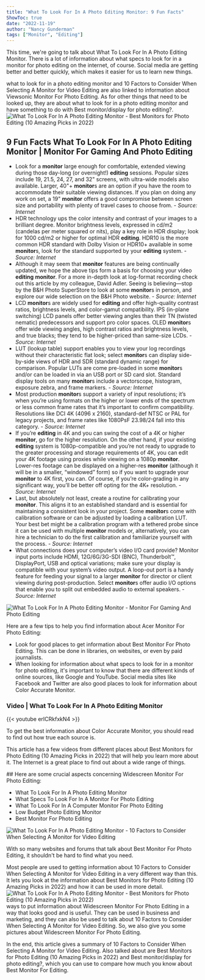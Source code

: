 ```yaml
---
title: "What To Look For In A Photo Editing Monitor: 9 Fun Facts"
ShowToc: true 
date: "2022-11-19"
author: "Nancy Gunderman" 
tags: ["Monitor", "Editing"]
---
```


	
This time, we're going to talk about What To Look For In A Photo Editing Monitor. There is a lot of information about what specs to look for in a monitor for photo editing on the internet, of course. Social media are getting better and better quickly, which makes it easier for us to learn new things.

what to look for in a photo editing monitor and 10 Factors to Consider When Selecting A Monitor for Video Editing are also linked to information about Viewsonic Monitor For Photo Editing. As for other things that need to be looked up, they are about what to look for in a photo editing monitor and have something to do with Best monitor/display for photo editing?.
<img loading="lazy" src="http://ipiccy.com/blog/wp-content/uploads/2016/05/photomontage-1319176_1280.jpg" onerror="this.onerror=null;this.src='https://blogger.googleusercontent.com/img/a/AVvXsEhe7F7TRXHtjiKvHb5vS7DmnxvpHiDyoYyYvm1nHB3Qp2_w3BnM6A2eq4v7FYxCC9bfZt3a9vIMtAYEKUiaDQbHMg-ViyGmRIj39MLp0bGFfgfYw1Dc9q_H-T0wiTm3l0Uq42dETrN9eC8aGJ9_IORZsxST1AcLR7np1koOfcc7tnHa4S8Mwz_xD9d0=s16000';" alt="What To Look For In A Photo Editing Monitor - Best Monitors for Photo Editing (10 Amazing Picks in 2022)" >

## 9 Fun Facts What To Look For In A Photo Editing Monitor | Monitor For Gaming And Photo Editing
-   Look for a **monitor** large enough for comfortable, extended viewing during those day-long (or overnight!) **editing** sessions. Popular sizes include 19, 21.5, 24, 27, and 32" screens, with ultra-wide models also available. Larger, 40"+ **monitor**s are an option if you have the room to accommodate their suitable viewing distances. If you plan on doing any work on set, a 19" **monitor** offers a good compromise between screen size and portability with plenty of travel cases to choose from. - <cite>Source: Internet</cite>
-   HDR technology ups the color intensity and contrast of your images to a brilliant degree. Monitor brightness levels, expressed in cd/m2 (candelas per meter squared or nits), play a key role in HDR display; look for 1000 cd/m2 or higher for optimal HDR **editing**. HDR10 is the more common HDR standard with Dolby Vision or HDR10+ available in some **monitor**s, look for the standard supported by your **editing** system. - <cite>Source: Internet</cite>
-   Although it may seem that **monitor** features are being continually updated, we hope the above tips form a basis for choosing your video **editing** **monitor**. For a more in-depth look at log-format recording check out this article by my colleague, David Adler. Seeing is believing—stop by the B&H Photo SuperStore to look at some **monitor**s in person, and explore our wide selection on the B&H Photo website. - <cite>Source: Internet</cite>
-   LCD **monitor**s are widely used for **editing** and offer high-quality contrast ratios, brightness levels, and color-gamut compatibility. IPS (in-plane switching) LCD panels offer better viewing angles than their TN (twisted nematic) predecessors and support pro color spaces. OLED **monitor**s offer wide viewing angles, high contrast ratios and brightness levels, and true blacks; they tend to be higher-priced than same-size LCDs. - <cite>Source: Internet</cite>
-   LUT (lookup table) support enables you to view your log recordings without their characteristic flat look; select **monitor**s can display side-by-side views of HDR and SDR (standard dynamic range) for comparison. Popular LUTs are come pre-loaded in some **monitor**s and/or can be loaded in via an USB port or SD card slot. Standard display tools on many **monitor**s include a vectorscope, histogram, exposure zebra, and frame markers. - <cite>Source: Internet</cite>
-   Most production **monitor**s support a variety of input resolutions; it’s when you’re using formats on the higher or lower ends of the spectrum or less common frame rates that it’s important to confirm compatibility. Resolutions like DCI 4K (4096 x 2160), standard-def NTSC or PAL for legacy projects, and frame rates like 1080PsF 23.98/24 fall into this category. - <cite>Source: Internet</cite>
-   If you’re **editing** in 4K and you can swing the cost of a 4K or higher **monitor**, go for the higher resolution. On the other hand, if your existing **editing** system is 1080p-compatible and you’re not ready to upgrade to the greater processing and storage requirements of 4K, you can edit your 4K footage using proxies while viewing on a 1080p **monitor**. Lower-res footage can be displayed on a higher-res **monitor** (although it will be in a smaller, “windowed” form) so if you want to upgrade your **monitor** to 4K first, you can. Of course, if you’re color-grading in any significant way, you’ll be better off opting for the 4K+ resolution. - <cite>Source: Internet</cite>
-   Last, but absolutely not least, create a routine for calibrating your **monitor**. This aligns it to an established standard and is essential for maintaining a consistent look in your project. Some **monitor**s come with calibration software or can be adjusted by loading a calibration LUT. Your best bet might be a calibration program with a tethered probe since it can be used with multiple **monitor** models or, alternatively, you can hire a technician to do the first calibration and familiarize yourself with the process. - <cite>Source: Internet</cite>
-   What connections does your computer’s video I/O card provide? Monitor input ports include HDMI, 12G/6G/3G-SDI (BNC), Thunderbolt™, DisplayPort, USB and optical variations; make sure your display is compatible with your system’s video output. A loop-out port is a handy feature for feeding your signal to a larger **monitor** for director or client viewing during post-production. Select **monitor**s offer audio I/O options that enable you to split out embedded audio to external speakers. - <cite>Source: Internet</cite>


<img loading="lazy" src="https://images.theposterdb.com/prod/public/images/posters/optimized/movies/307550/Bygw6GqjeVeISwUS48B3E5Bgu5k4Oiiuon4ZbYkE.jpg" onerror="this.onerror=null;this.src='https://blogger.googleusercontent.com/img/a/AVvXsEhe7F7TRXHtjiKvHb5vS7DmnxvpHiDyoYyYvm1nHB3Qp2_w3BnM6A2eq4v7FYxCC9bfZt3a9vIMtAYEKUiaDQbHMg-ViyGmRIj39MLp0bGFfgfYw1Dc9q_H-T0wiTm3l0Uq42dETrN9eC8aGJ9_IORZsxST1AcLR7np1koOfcc7tnHa4S8Mwz_xD9d0=s16000';" alt="What To Look For In A Photo Editing Monitor - Monitor For Gaming And Photo Editing" >

Here are a few tips to help you find information about Acer Monitor For Photo Editing:
- Look for good places to get information about Best Monitor For Photo Editing. This can be done in libraries, on websites, or even by paid journalists.
- When looking for information about what specs to look for in a monitor for photo editing, it's important to know that there are different kinds of online sources, like Google and YouTube. Social media sites like Facebook and Twitter are also good places to look for information about Color Accurate Monitor.

### Video | What To Look For In A Photo Editing Monitor
{{< youtube erICRkfxkN4 >}} 

To get the best information about Color Accurate Monitor, you should read to find out how true each source is.

This article has a few videos from different places about Best Monitors for Photo Editing (10 Amazing Picks in 2022) that will help you learn more about it. The Internet is a great place to find out about a wide range of things.
<script async="async" data-cfasync="false" src="//normallydemandedalter.com/fe63df3c5408708b15d8dc3d9b206b31/invoke.js"></script>
<div id="container-fe63df3c5408708b15d8dc3d9b206b31"></div>
## Here are some crucial aspects concerning Widescreen Monitor For Photo Editing:

- What To Look For In A Photo Editing Monitor
- What Specs To Look For In A Monitor For Photo Editing
- What To Look For In A Computer Monitor For Photo Editing
- Low Budget Photo Editing Monitor
- Best Monitor For Photo Editing

 <img loading="lazy" src="https://www.designnominees.com/application/upload/Apps/2019/07/girls-dress-photo-editor-face-changer-112.jpg" onerror="this.onerror=null;this.src='https://blogger.googleusercontent.com/img/a/AVvXsEhe7F7TRXHtjiKvHb5vS7DmnxvpHiDyoYyYvm1nHB3Qp2_w3BnM6A2eq4v7FYxCC9bfZt3a9vIMtAYEKUiaDQbHMg-ViyGmRIj39MLp0bGFfgfYw1Dc9q_H-T0wiTm3l0Uq42dETrN9eC8aGJ9_IORZsxST1AcLR7np1koOfcc7tnHa4S8Mwz_xD9d0=s16000';" alt="What To Look For In A Photo Editing Monitor - 10 Factors to Consider When Selecting A Monitor for Video Editing" >

With so many websites and forums that talk about Best Monitor For Photo Editing, it shouldn't be hard to find what you need.

Most people are used to getting information about 10 Factors to Consider When Selecting A Monitor for Video Editing in a very different way than this. It lets you look at the information about Best Monitors for Photo Editing (10 Amazing Picks in 2022) and how it can be used in more detail.
<img loading="lazy" src="https://themepack.me/i/c/749x468/media/g/1148/patriotic-theme-jc13.jpg" onerror="this.onerror=null;this.src='https://blogger.googleusercontent.com/img/a/AVvXsEhe7F7TRXHtjiKvHb5vS7DmnxvpHiDyoYyYvm1nHB3Qp2_w3BnM6A2eq4v7FYxCC9bfZt3a9vIMtAYEKUiaDQbHMg-ViyGmRIj39MLp0bGFfgfYw1Dc9q_H-T0wiTm3l0Uq42dETrN9eC8aGJ9_IORZsxST1AcLR7np1koOfcc7tnHa4S8Mwz_xD9d0=s16000';" alt="What To Look For In A Photo Editing Monitor - Best Monitors for Photo Editing (10 Amazing Picks in 2022)" >
ways to put information about Widescreen Monitor For Photo Editing in a way that looks good and is useful. They can be used in business and marketing, and they can also be used to talk about 10 Factors to Consider When Selecting A Monitor for Video Editing. So, we also give you some pictures about Widescreen Monitor For Photo Editing.

In the end, this article gives a summary of 10 Factors to Consider When Selecting A Monitor for Video Editing. Also talked about are Best Monitors for Photo Editing (10 Amazing Picks in 2022) and Best monitor/display for photo editing?, which you can use to compare how much you know about Best Monitor For Editing.
	
	
	
	

